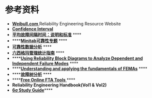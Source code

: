 # 参考资料

* [**Weibull.com** ](%20https://www.weibull.com/)Reliability Engineering Resource Website 
* [**Confidence Interval**](https://en.wikipedia.org/wiki/Confidence_interval) 
* [**平均故障间隔时间：说明和标准**](https://www.se.com/tw/zh/download/document/APC-WP-78/) ****
* \*\*\*\*[**Minitab可靠性专题**](https://support.minitab.com/zh-cn/minitab/19/nav_statistical-modeling-reliability/) ****
* [**可靠性数据分析**](https://baike.baidu.com/item/%E5%8F%AF%E9%9D%A0%E6%80%A7%E6%95%B0%E6%8D%AE%E5%88%86%E6%9E%90) ****
* [**六西格玛管理统计指南**](https://baike.baidu.com/item/%E5%85%AD%E8%A5%BF%E6%A0%BC%E7%8E%9B%E7%AE%A1%E7%90%86%E7%BB%9F%E8%AE%A1%E6%8C%87%E5%8D%97) ****
* \*\*\*\*[**Using Reliability Block Diagrams to Analyze Dependent and Independent Failure Modes**](https://www.weibull.com/hotwire/issue27/hottopics27.htm) ****
* \*\*\*\*[**Understanding and applying the fundamentals of FEMAs**](https://www.weibull.com/pubs/2014_RAMS_fundamentals_of_fmeas.pdf) ****
* \*\*\*\*[**故障树分析**](https://sixsigmastudyguide.com/fault-tree-analysis/) ****
* \*\*\*\*[**Free Online FTA Tools** ](https://www.fault-tree-analysis-software.com/)\*\*\*\*
* **Reliability Engineering Handbook\(Vol1 & Vol2\)** 
* [**6σ Study Guide**](https://sixsigmastudyguide.com/)\*\*\*\*



